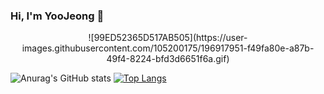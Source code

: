 ### Hi, I'm YooJeong 👋

<div align="center"> ![99ED52365D517AB505](https://user-images.githubusercontent.com/105200175/196917951-f49fa80e-a87b-49f4-8224-bfd3d6651f6a.gif) </div>

![Anurag's GitHub stats](https://github-readme-stats.vercel.app/api?username=jeongola&show_icons=true&theme=radical) [![Top Langs](https://github-readme-stats.vercel.app/api/top-langs/?username=jeongola&langs_count=10&layout=compact&theme=dark)](https://github.com/jeongola/jeongola)﻿
